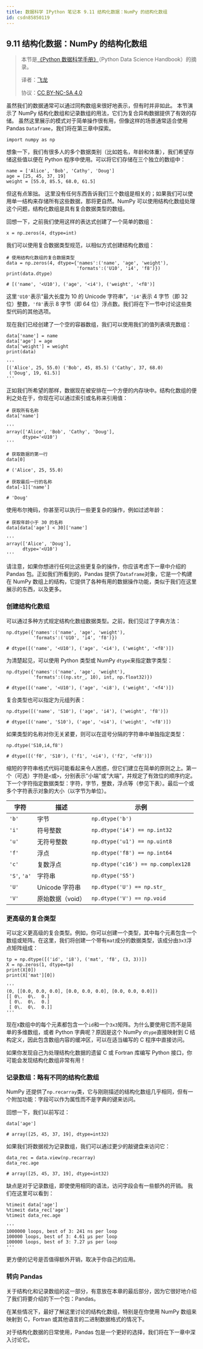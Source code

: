 ```yaml
---
title: 数据科学 IPython 笔记本 9.11 结构化数据：NumPy 的结构化数组
id: csdn85850119
---
```


## 9.11 结构化数据：NumPy 的结构化数组

> 本节是[《Python 数据科学手册》](https://github.com/jakevdp/PythonDataScienceHandbook)（Python Data Science Handbook）的摘录。
> 
> 译者：[飞龙](https://github.com/wizardforcel)
> 
> 协议：[CC BY-NC-SA 4.0](http://creativecommons.org/licenses/by-nc-sa/4.0/)

虽然我们的数据通常可以通过同构数组来很好地表示，但有时并非如此。 本节演示了 NumPy 结构化数组和记录数组的用法，它们为复合异构数据提供了有效的存储。 虽然这里展示的模式对于简单操作很有用，但像这样的场景通常适合使用 Pandas `Dataframe`，我们将在第三章中探索。

```
import numpy as np 
```

想象一下，我们有很多人的多个数据类别（比如姓名，年龄和体重），我们希望存储这些值以便在 Python 程序中使用。可以将它们存储在三个独立的数组中：

```
name = ['Alice', 'Bob', 'Cathy', 'Doug']
age = [25, 45, 37, 19]
weight = [55.0, 85.5, 68.0, 61.5] 
```

但这有点笨拙。 这里没有任何东西告诉我们三个数组是相关的；如果我们可以使用单一结构来存储所有这些数据，那将更自然。NumPy 可以使用结构化数组处理这个问题，结构化数组是具有复合数据类型的数组。

回想一下，之前我们使用这样的表达式创建了一个简单的数组：

```
x = np.zeros(4, dtype=int) 
```

我们可以使用复合数据类型规范，以相似方式创建结构化数组：

```
# 使用结构化数组的复合数据类型
data = np.zeros(4, dtype={'names':('name', 'age', 'weight'),
                          'formats':('U10', 'i4', 'f8')})
print(data.dtype)

# [('name', '<U10'), ('age', '<i4'), ('weight', '<f8')] 
```

这里`'U10'`表示“最大长度为 10 的 Unicode 字符串”，`'i4'`表示 4 字节（即 32 位）整数，`'f8'`表示 8 字节（即 64 位）浮点数。我们将在下一节中讨论这些类型代码的其他选项。

现在我们已经创建了一个空的容器数组，我们可以使用我们的值列表填充数组：

```
data['name'] = name
data['age'] = age
data['weight'] = weight
print(data)

'''
[('Alice', 25, 55.0) ('Bob', 45, 85.5) ('Cathy', 37, 68.0)
 ('Doug', 19, 61.5)]
''' 
```

正如我们所希望的那样，数据现在被安排在一个方便的内存块中。结构化数组的便利之处在于，你现在可以通过索引或名称来引用值：

```
# 获取所有名称
data['name']

'''
array(['Alice', 'Bob', 'Cathy', 'Doug'], 
      dtype='<U10')
'''

# 获取数据的第一行
data[0]

# ('Alice', 25, 55.0)

# 获取最后一行的名称
data[-1]['name']

# 'Doug' 
```

使用布尔掩码，你甚至可以执行一些更复杂的操作，例如过滤年龄：

```
# 获取年龄小于 30 的名称
data[data['age'] < 30]['name']

'''
array(['Alice', 'Doug'], 
      dtype='<U10')
''' 
```

请注意，如果你想进行任何比这些更复杂的操作，你应该考虑下一章中介绍的 Pandas 包。正如我们所看到的，Pandas 提供了`Dataframe`对象，它是一个构建在 NumPy 数组上的结构，它提供了各种有用的数据操作功能，类似于我们在这里展示的东西，以及更多。

### 创建结构化数组

可以通过多种方式规定结构化数组数据类型。之前，我们见过了字典方法：

```
np.dtype({'names':('name', 'age', 'weight'),
          'formats':('U10', 'i4', 'f8')})

# dtype([('name', '<U10'), ('age', '<i4'), ('weight', '<f8')]) 
```

为清楚起见，可以使用 Python 类型或 NumPy `dtype`来指定数字类型：

```
np.dtype({'names':('name', 'age', 'weight'),
          'formats':((np.str_, 10), int, np.float32)})

# dtype([('name', '<U10'), ('age', '<i8'), ('weight', '<f4')]) 
```

复合类型也可以指定为元组列表：

```
np.dtype([('name', 'S10'), ('age', 'i4'), ('weight', 'f8')])

# dtype([('name', 'S10'), ('age', '<i4'), ('weight', '<f8')]) 
```

如果类型的名称对你无关紧要，则可以在逗号分隔的字符串中单独指定类型：

```
np.dtype('S10,i4,f8')

# dtype([('f0', 'S10'), ('f1', '<i4'), ('f2', '<f8')]) 
```

缩短的字符串格式代码可能看起来令人困惑，但它们建立在简单的原则之上。第一个（可选）字符是`<`或`>`，分别表示“小端”或“大端”，并规定了有效位的顺序约定。下一个字符指定数据类型：字符，字节，整数，浮点等（参见下表）。最后一个或多个字符表示对象的大小（以字节为单位）。

| 字符 | 描述 | 示例 |
| --- | --- | --- |
| `'b'` | 字节 | `np.dtype('b')` |
| `'i'` | 符号整数 | `np.dtype('i4') == np.int32` |
| `'u'` | 无符号整数 | `np.dtype('u1') == np.uint8` |
| `'f'` | 浮点 | `np.dtype('f8') == np.int64` |
| `'c'` | 复数浮点 | `np.dtype('c16') == np.complex128` |
| `'S'`, `'a'` | 字符串 | `np.dtype('S5')` |
| `'U'` | Unicode 字符串 | `np.dtype('U') == np.str_` |
| `'V'` | 原始数据（void） | `np.dtype('V') == np.void` |

### 更高级的复合类型

可以定义更高级的复合类型。例如，你可以创建一个类型，其中每个元素包含一个数组或矩阵。在这里，我们将创建一个带有`mat`成分的数据类型，该成分由`3x3`浮点矩阵组成：

```
tp = np.dtype([('id', 'i8'), ('mat', 'f8', (3, 3))])
X = np.zeros(1, dtype=tp)
print(X[0])
print(X['mat'][0])

'''
(0, [[0.0, 0.0, 0.0], [0.0, 0.0, 0.0], [0.0, 0.0, 0.0]])
[[ 0\.  0\.  0.]
 [ 0\.  0\.  0.]
 [ 0\.  0\.  0.]]
''' 
```

现在`X`数组中的每个元素都包含一个`id`和一个`3x3`矩阵。为什么要使用它而不是简单的多维数组，或者 Python 字典呢？原因是这个 NumPy `dtype`直接映射到 C 结构定义，因此包含数组内容的缓冲区，可以在适当编写的 C 程序中直接访问。

如果你发现自己为处理结构化数据的遗留 C 或 Fortran 库编写 Python 接口，你可能会发现结构化数组非常有用！

### 记录数组：略有不同的结构化数组

NumPy 还提供了`np.recarray`类，它与刚刚描述的结构化数组几乎相同，但有一个附加功能：字段可以作为属性而不是字典的键来访问。

回想一下，我们以前写过：

```
data['age']

# array([25, 45, 37, 19], dtype=int32) 
```

如果我们将数据视为记录数组，我们可以通过更少的敲键盘来访问它：

```
data_rec = data.view(np.recarray)
data_rec.age

# array([25, 45, 37, 19], dtype=int32) 
```

缺点是对于记录数组，即使使用相同的语法，访问字段会有一些额外的开销。 我们在这里可以看到：

```
%timeit data['age']
%timeit data_rec['age']
%timeit data_rec.age

'''
1000000 loops, best of 3: 241 ns per loop
100000 loops, best of 3: 4.61 µs per loop
100000 loops, best of 3: 7.27 µs per loop
''' 
```

更方便的记号是否值得额外开销，取决于你自己的应用。

### 转向 Pandas

关于结构化和记录数组的这一部分，有意放在本章的最后部分，因为它很好地介绍了我们将要介绍的下一个包：Pandas。

在某些情况下，最好了解这里讨论的结构化数组，特别是在你使用 NumPy 数组来映射到 C，Fortran 或其他语言的二进制数据格式的情况下。

对于结构化数据的日常使用，Pandas 包是一个更好的选择，我们将在下一章中深入讨论它。